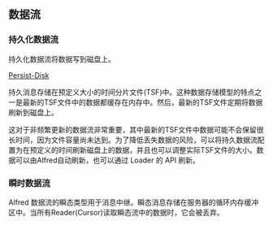 ## 数据流

### 持久化数据流

持久化数据流将数据写到磁盘上。

[Persist-Disk](https://github.com/datasphere-oss/Alfred/blob/main/picture/Persist-Disk.png)

持久消息存储在预定义大小的时间分片文件(TSF)中。这种数据存储模型的特点之一是最新的TSF文件中的数据都缓存在内存中。然后，最新的TSF文件定期将数据刷新到磁盘上。

这对于非频繁更新的数据流非常重要，其中最新的TSF文件中数据可能不会保留很长时间，因为文件容量尚未达到。为了降低丢失数据的风险，可以将持久数据流配置为在预定义的时间刷新磁盘上的数据，并且也可以调整实际TSF文件的大小。数据可以由Alfred自动刷新，也可以通过 Loader 的 API 刷新。

### 瞬时数据流

Alfred 数据流的瞬态类型用于消息中继。瞬态消息存储在服务器的循环内存缓冲区中。当所有Reader(Cursor)读取瞬态流中的数据时，它会被丢弃。



